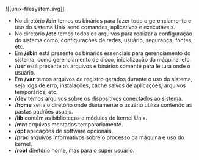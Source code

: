 ![[unix-filesystem.svg]]

- No diretório **/bin** temos os binários para fazer todo o gerenciamento e uso do sistema Unix send comandos, aplicativos e executáveis.
- No diretório **/etc** temos todos os arquivos para realizar a configuração do sistema como, configurações de redes, usuário, segurança, fontes, etc.
- Em **/sbin** está presente os binários essenciais para gerenciamento do sistema, como gerenciamento de disco, inicialização da máquina, etc.
- **/usr** está presente os arquivos e binários somente para leitura onde o usuário.
- Em **/var** temos arquivos de registro gerados durante o uso do sistema, seja logs de erro, instalações, cache salvos de aplicações, arquivos temporários, etc.
- **/dev** temos arquivos sobre os dispositivos conectados ao sistema.
- **/home** seria o diretório onde diariamente o usuário utiliza contendo as pastas padrões usuais.
- **/lib** contém as bibliotecas e módulos do kernel Unix.
- **/mnt** arquivos montados temporariamente.
- **/opt** aplicações de software opcionais.
- **/proc** arquivos informativos sobre o processo da máquina e uso do kernel.
- **/root** diretório home, mas para o super usuário.